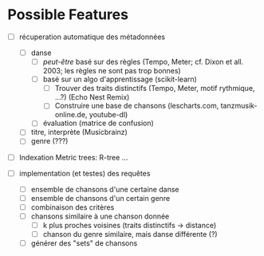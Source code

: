 # Possible Features

- [ ] récuperation automatique des métadonnées
	- [ ] danse
		- [ ] _peut-être_ basé sur des règles (Tempo, Meter; cf. Dixon et all. 2003; les règles ne sont pas trop bonnes)
		- [ ] basé sur un algo d'apprentissage (scikit-learn)
			- [ ] Trouver des traits distinctifs (Tempo, Meter, motif rythmique, ...?) (Echo Nest Remix)
			- [ ] Construire une base de chansons (lescharts.com, tanzmusik-online.de, youtube-dl)
		- [ ] évaluation (matrice de confusion)

	- [ ] titre, interprète (Musicbrainz)
	- [ ] genre (???)

- [ ] Indexation
	Metric trees: R-tree ...

- [ ] implementation (et testes) des requêtes
	- [ ] ensemble de chansons d'une certaine danse
	- [ ] ensemble de chansons d'un certain genre
	- [ ] combinaison des critères
	- [ ] chansons similaire à une chanson donnée
		- [ ] k plus proches voisines (traits distinctifs -> distance)
		- [ ] chanson du genre similaire, mais danse différente (?)
	- [ ] générer des "sets" de chansons
